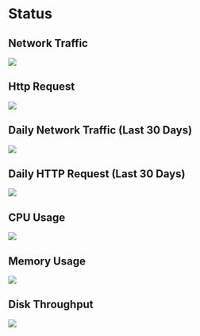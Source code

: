 # Status

## Network Traffic
<picture>
    <source srcset="/status/network-dark.png" media="(prefers-color-scheme: dark)">
    <img src="/status/network-light.png">
</picture>

## Http Request
<picture>
    <source srcset="/status/http-request-total-dark.png" media="(prefers-color-scheme: dark)">
    <img src="/status/http-request-total-light.png">
</picture>

## Daily Network Traffic (Last 30 Days)
<picture>
    <source srcset="/status/network-analysis-dark.png" media="(prefers-color-scheme: dark)">
    <img src="/status/network-analysis-light.png">
</picture>

## Daily HTTP Request (Last 30 Days)
<picture>
    <source srcset="/status/http-request-analysis-dark.png" media="(prefers-color-scheme: dark)">
    <img src="/status/http-request-analysis-light.png">
</picture>

## CPU Usage
<picture>
    <source srcset="/status/cpu-dark.png" media="(prefers-color-scheme: dark)">
    <img src="/status/cpu-light.png">
</picture>

## Memory Usage
<picture>
    <source srcset="/status/ram-dark.png" media="(prefers-color-scheme: dark)">
    <img src="/status/ram-light.png">
</picture>

## Disk Throughput
<picture>
    <source srcset="/status/disk-dark.png" media="(prefers-color-scheme: dark)">
    <img src="/status/disk-light.png">
</picture>



<!-- ### Network Traffic (Last 7 Days) -->
<!-- <picture>
<source srcset="/status/network-7d-dark.png" media="(prefers-color-scheme: dark)">
<img src="/status/network-7d-light.png">
</picture> -->

<!-- ### Network Traffic (Last 30 Days) -->
<!-- <picture>
    <source srcset="/status/vnstat-dark.png" media="(prefers-color-scheme: dark)">
    <img src="/status/vnstat.png">
</picture>

<picture>
    <source srcset="/status/vnstat-last-month-dark.png" media="(prefers-color-scheme: dark)">
    <img src="/status/vnstat-last-month.png">
</picture> -->

<!-- ### Top 15 URL Paths by Traffic (GB) Last Month -->

<!-- <picture>
    <source srcset="/site/log/url_traffic_dark.png" media="(prefers-color-scheme: dark)">
    <img src="/site/log/url_traffic.png">
</picture> -->

